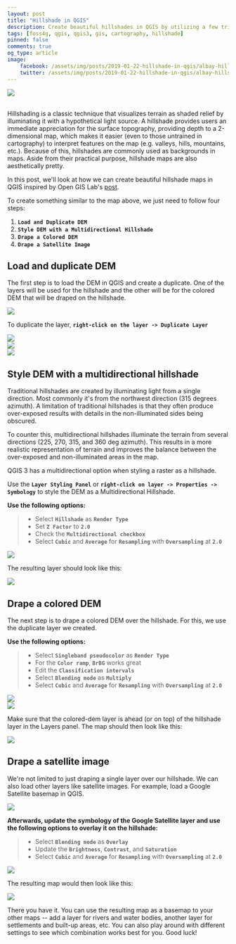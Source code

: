 ```yaml
---
layout: post
title: "Hillshade in QGIS"
description: Create beautiful hillshades in QGIS by utilizing a few tricks. :)
tags: [foss4g, qgis, qgis3, gis, cartography, hillshade]
pinned: false
comments: true
og_type: article
image:
    facebook: /assets/img/posts/2019-01-22-hillshade-in-qgis/albay-hillshade.png
    twitter: /assets/img/posts/2019-01-22-hillshade-in-qgis/albay-hillshade.png
---
```


<div class="col-lg-12 img-container"><img class="img-fluid post-img img-shadow" src="{{ site.baseurl }}/assets/img/posts/2019-01-22-hillshade-in-qgis/albay-hillshade.png"></div>

<br>

Hillshading is a classic technique that visualizes terrain as shaded relief by illuminating it with a hypothetical light source. A hillshade provides users an immediate appreciation for the surface topography, providing depth to a 2-dimensional map, which makes it easier (even to those untrained in cartography) to interpret features on the map (e.g. valleys, hills, mountains, etc.). Because of this, hillshades are commonly used as backgrounds in maps. Aside from their practical purpose, hillshade maps are also aesthetically pretty.

In this post, we'll look at how we can create beautiful hillshade maps in QGIS inspired by Open GIS Lab's [post](https://opengislab.com/blog/2018/3/20/3d-dem-visualization-in-qgis-30).

To create something similar to the map above, we just need to follow four steps:
1. **```Load and Duplicate DEM```**
2. **```Style DEM with a Multidirectional Hillshade```**
3. **```Drape a Colored DEM```**
4. **```Drape a Satellite Image```**

## Load and duplicate DEM
The first step is to load the DEM in QGIS and create a duplicate. One of the layers will be used for the hillshade and the other will be for the colored DEM that will be draped on the hillshade.

<div class="col-lg-12 img-container"><img class="img-fluid post-img img-shadow" src="{{ site.baseurl }}/assets/img/posts/2019-01-22-hillshade-in-qgis/load-dem.png"></div>

To duplicate the layer, **```right-click on the layer -> Duplicate Layer```**

<div class="col-lg-12 img-container"><img class="img-fluid post-img img-shadow" src="{{ site.baseurl }}/assets/img/posts/2019-01-22-hillshade-in-qgis/duplicate-dem.png"></div>

<div class="col-lg-12 img-container"><img class="img-fluid post-img img-shadow" src="{{ site.baseurl }}/assets/img/posts/2019-01-22-hillshade-in-qgis/duplicate-dem-1.png"></div>

<div class="col-lg-12 img-container"><img class="img-fluid post-img img-shadow" src="{{ site.baseurl }}/assets/img/posts/2019-01-22-hillshade-in-qgis/duplicate-dem-2.png"></div>

## Style DEM with a multidirectional hillshade
Traditional hillshades are created by illuminating light from a single direction. Most commonly it's from the northwest direction (315 degrees azimuth). A limitation of traditional hillshades is that they often produce over-exposed results with details in the non-illuminated sides being obscured.

To counter this, multidirectional hillshades illuminate the terrain from several directions (225, 270, 315, and 360 deg azimuth). This results in a more realistic representation of terrain and improves the balance between the over-exposed and non-illuminated areas in the map.

QGIS 3 has a multidirectional option when styling a raster as a hillshade.

Use the **```Layer Styling Panel```** or **```right-click on layer -> Properties -> Symbology```** to style the DEM as a Multidirectional Hillshade.

**Use the following options:**
>
>* Select **```Hillshade```** as **```Render Type```**
>* Set **```Z Factor```** to **```2.0```**
>* Check the **```Multidirectional checkbox```**
>* Select **```Cubic```** and **```Average```** for **```Resampling```** with **```Oversampling```** at **```2.0```**
>

<div class="col-lg-12 img-container"><img class="img-fluid post-img img-shadow" src="{{ site.baseurl }}/assets/img/posts/2019-01-22-hillshade-in-qgis/hillshade-style.png"></div>

The resulting layer should look like this:
<div class="col-lg-12 img-container"><img class="img-fluid post-img img-shadow" src="{{ site.baseurl }}/assets/img/posts/2019-01-22-hillshade-in-qgis/hillshade-dem.png"></div>

## Drape a colored DEM
The next step is to drape a colored DEM over the hillshade. For this, we use the duplicate layer we created.

**Use the following options:**
>
>* Select **```Singleband pseudocolor```** as **```Render Type```**
>* For the **```Color ramp```**, **```BrBG```** works great
>* Edit the **```Classification intervals```**
>* Select **```Blending mode```** as **```Multiply```**
>* Select **```Cubic```** and **```Average```** for **```Resampling```** with **```Oversampling```** at **```2.0```**
>

<div class="col-lg-12 img-container"><img class="img-fluid post-img img-shadow" src="{{ site.baseurl }}/assets/img/posts/2019-01-22-hillshade-in-qgis/colored-dem-style-1.png"></div>

<div class="col-lg-12 img-container"><img class="img-fluid post-img img-shadow" src="{{ site.baseurl }}/assets/img/posts/2019-01-22-hillshade-in-qgis/colored-dem-style-2.png"></div>

Make sure that the colored-dem layer is ahead (or on top) of the hillshade layer in the Layers panel. The map should then look like this:
<div class="col-lg-12 img-container"><img class="img-fluid post-img img-shadow" src="{{ site.baseurl }}/assets/img/posts/2019-01-22-hillshade-in-qgis/colored-dem.png"></div>

## Drape a satellite image
We're not limited to just draping a single layer over our hillshade. We can also load other layers like satellite images. For example, load a Google Satellite basemap in QGIS.

<div class="col-lg-12 img-container"><img class="img-fluid post-img img-shadow" src="{{ site.baseurl }}/assets/img/posts/2019-01-22-hillshade-in-qgis/sat-1.png"></div>

**Afterwards, update the symbology of the Google Satellite layer and use the following options to overlay it on the hillshade:**
>
>* Select **```Blending mode```** as **```Overlay```**
>* Update the **```Brightness```**, **```Contrast```**, and **```Saturation```**
>* Select **```Cubic```** and **```Average```** for **```Resampling```** with **```Oversampling```** at **```2.0```**
>

<div class="col-lg-12 img-container"><img class="img-fluid post-img img-shadow" src="{{ site.baseurl }}/assets/img/posts/2019-01-22-hillshade-in-qgis/sat-style.png"></div>

The resulting map would then look like this:
<div class="col-lg-12 img-container"><img class="img-fluid post-img img-shadow" src="{{ site.baseurl }}/assets/img/posts/2019-01-22-hillshade-in-qgis/fin.png"></div>

There you have it. You can use the resulting map as a basemap to your other maps -- add a layer for rivers and water bodies, another layer for settlements and built-up areas, etc. You can also play around with different settings to see which combination works best for you. Good luck!
